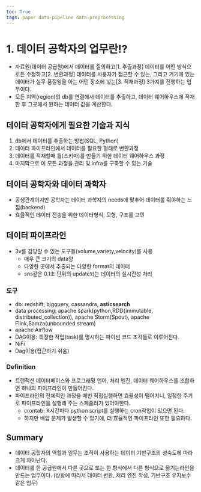 ```yaml
---
toc: True
tags: paper data-pipeline data-preprocessing
---
```

# 1. 데이터 공학자의 업무란!?
* 자료원(데이터 공급원)에서 데이터를 질의하고[1. 추출과정] 데이터를 어떤 방식으로든 수정하고[2. 변환과정] 데이터를 사용자가 접근할 수 있는, 그리고 거기에 있는 데이터가 실무 품질임을 아는 어떤 장소에 넣는[3. 적재과정] 3가지를 진행하는 업무이다.
* 모든 지역(region)의 db를 연결해서 데이터를 추출하고, 데이터 웨어하우스에 적재한 후 그곳에서 원하는 데이터 값을 계산한다.

## 데이터 공학자에게 필요한 기술과 지식
1. db에서 데이터를 추출하는 방법(SQL, Python)
2. 데이터 파이프라인에서 데이터를 필요한 형태로 변환과정
3. 데이터를 적재할때 틀(스키마)를 만들기 위한 데이터 웨어하우스 과정
4. 마지막으로 이 모든 과정을 관리 및 infra를 구축할 수 있는 기술

## 데이터 공학자와 데이터 과학자
* 공생관계이지만 공학자는 데이터 과학자의 needs에 맞추어 데이터를 줘야하는 느낌(backend)
* 효율적인 데이터 전송을 위한 데이터형식, 모형, 구조를 고민

## 데이터 파이프라인
* 3v를 감당할 수 있는 도구들(volume,variety,velocity)를 사용
  * 매우 큰 크기의 data양
  * 다양한 곳에서 추출되는 다양한 format의 데이터
  * sns같은 0.1초 단위의 update되는 데이터의 실시간성 처리
### 도구
* db: redshift, bigquery, cassandra, **asticsearch**
* data processing: apache spark(python,RDD{immutable, distributed_collection)), apache Storm(Spout), apache Flink,Samza(unbounded stream)
* apache Airflow
 * DAG이용: 특정한 작업(task)를 명시하는 파이썬 코드 조각들로 이루어진다.
* NiFi
 * Dag이용(접근하기 쉬움)
### Definition
* 트랜잭션 데이터베이스와 프로그래밍 언어, 처리 엔진, 데이터 웨어하우스를 조합하면 하나의 파이프라인이 만들어진다.
* 파이프라인의 전체적인 과정을 매번 직접실행하면 효율성이 떨어지니, 일정한 주기로 파이프라인을 실행해 주는 스케줄러가 있어야한다.
  * crontab: X시간마다 python script를 실행하는 cron작업이 있으면 된다. 
  * 하지만 배압 문제가 발생할 수 있기에, 더 효율적인 파이프라인 또한 필요하다.
## Summary
* 데이터 공학자의 역할과 임무는 조직이 사용하는 데이터 기반구조의 성숙도에 따라 크게 차이난다. 
* 데이터를 한 공급원에서 다른 곳으로 또는 한 형식에서 다른 형식으로 옮기는라인을 만드는 업무이다. (상황에 따라서 데이터 변환, 처리 엔진 작성, 기반구조 유지보수 같은 업무)

